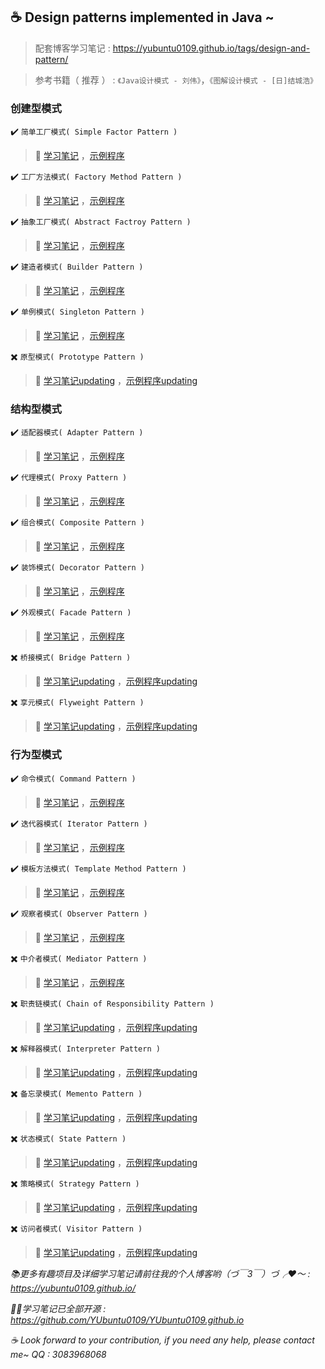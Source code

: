 ## :coffee: Design patterns implemented in Java ~

> 配套博客学习笔记 : https://yubuntu0109.github.io/tags/design-and-pattern/

> 参考书籍（ 推荐 ） : `《Java设计模式 - 刘伟》`，`《图解设计模式 - [日]结城浩》`



### 创建型模式

:heavy_check_mark: `简单工厂模式( Simple Factor Pattern )`
> :memo: [学习笔记](https://yubuntu0109.github.io/2019/09/06/Java%E8%AE%BE%E8%AE%A1%E6%A8%A1%E5%BC%8F%E4%B9%8BSimple-Factory-Pattern/) ，[示例程序](https://github.com/YUbuntu0109/design-patterns-in-java/tree/master/design-patterns/src/main/java/pers/huangyuhui/simple_factory_pattern)

:heavy_check_mark: `工厂方法模式( Factory Method Pattern )`
> :memo: [学习笔记](https://yubuntu0109.github.io/2019/09/05/Java%E8%AE%BE%E8%AE%A1%E6%A8%A1%E5%BC%8F%E4%B9%8BFactory-Method-Pattern/) ，[示例程序](https://github.com/YUbuntu0109/design-patterns-in-java/tree/master/design-patterns/src/main/java/pers/huangyuhui/factory_method_pattern)

:heavy_check_mark: `抽象工厂模式( Abstract Factroy Pattern )`
> :memo: [学习笔记](https://yubuntu0109.github.io/2019/09/07/Java%E8%AE%BE%E8%AE%A1%E6%A8%A1%E5%BC%8F%E4%B9%8BAbstract-Factory-Pattern/) ，[示例程序](https://github.com/YUbuntu0109/design-patterns-in-java/tree/master/design-patterns/src/main/java/pers/huangyuhui/abstract_factory_pattern)

:heavy_check_mark: `建造者模式( Builder Pattern )`
> :memo: [学习笔记](https://yubuntu0109.github.io/2019/09/17/Java%E8%AE%BE%E8%AE%A1%E6%A8%A1%E5%BC%8F%E4%B9%8BBuilder-Pattern/) ，[示例程序](https://github.com/YUbuntu0109/design-patterns-in-java/tree/master/design-patterns/src/main/java/pers/huangyuhui/builder_pattern)

:heavy_check_mark: `单例模式( Singleton Pattern )`
> :memo: [学习笔记](https://yubuntu0109.github.io/2019/09/06/Java%E8%AE%BE%E8%AE%A1%E6%A8%A1%E5%BC%8F%E4%B9%8BSingleton-Pattern/) ，[示例程序](https://github.com/YUbuntu0109/design-patterns-in-java/tree/master/design-patterns/src/main/java/pers/huangyuhui/singleton_pattern)

:heavy_multiplication_x: `原型模式( Prototype Pattern )`
> :memo: [学习笔记updating](demo) ，[示例程序updating](demo)



### 结构型模式

:heavy_check_mark: `适配器模式( Adapter Pattern )`
> :memo: [学习笔记](https://yubuntu0109.github.io/2019/09/03/Java%E8%AE%BE%E8%AE%A1%E6%A8%A1%E5%BC%8F%E4%B9%8BAdapter-Pattern/) ，[示例程序](https://github.com/YUbuntu0109/design-patterns-in-java/tree/master/design-patterns/src/main/java/pers/huangyuhui/adapter_pattern)

:heavy_check_mark: `代理模式( Proxy Pattern )`
> :memo: [学习笔记](https://yubuntu0109.github.io/2019/09/25/Java%E8%AE%BE%E8%AE%A1%E6%A8%A1%E5%BC%8F%E4%B9%8BProxy-Pattern/) ，[示例程序](https://github.com/YUbuntu0109/design-patterns-in-java/tree/master/design-patterns/src/main/java/pers/huangyuhui/froxy_pattern)

:heavy_check_mark: `组合模式( Composite Pattern )`
> :memo: [学习笔记](https://yubuntu0109.github.io/2019/09/11/Java%E8%AE%BE%E8%AE%A1%E6%A8%A1%E5%BC%8F%E4%B9%8BComposite-Pattern/) ，[示例程序](https://github.com/YUbuntu0109/design-patterns-in-java/tree/master/design-patterns/src/main/java/pers/huangyuhui/composite_pattern)

:heavy_check_mark: `装饰模式( Decorator Pattern )`
> :memo: [学习笔记](https://yubuntu0109.github.io/2019/09/08/Java%E8%AE%BE%E8%AE%A1%E6%A8%A1%E5%BC%8F%E4%B9%8BDecorator-Pattern/) ，[示例程序](https://github.com/YUbuntu0109/design-patterns-in-java/tree/master/design-patterns/src/main/java/pers/huangyuhui/decorator_pattern)

:heavy_check_mark: `外观模式( Facade Pattern )`
> :memo: [学习笔记](https://yubuntu0109.github.io/2019/09/12/Java%E8%AE%BE%E8%AE%A1%E6%A8%A1%E5%BC%8F%E4%B9%8BFacade-Pattern/) ，[示例程序](https://github.com/YUbuntu0109/design-patterns-in-java/tree/master/design-patterns/src/main/java/pers/huangyuhui/facade_pattern)

:heavy_multiplication_x: `桥接模式( Bridge Pattern )`
> :memo: [学习笔记updating](demo) ，[示例程序updating](demo)

:heavy_multiplication_x: `享元模式( Flyweight Pattern )`
> :memo: [学习笔记updating](demo) ，[示例程序updating](demo)



### 行为型模式

:heavy_check_mark: `命令模式( Command Pattern )`
> :memo: [学习笔记](https://yubuntu0109.github.io/2019/09/20/Java%E8%AE%BE%E8%AE%A1%E6%A8%A1%E5%BC%8F%E4%B9%8BCommand-Pattern/) ，[示例程序](https://github.com/YUbuntu0109/design-patterns-in-java/tree/master/design-patterns/src/main/java/pers/huangyuhui/command_pattern)

:heavy_check_mark: `迭代器模式( Iterator Pattern )`
> :memo: [学习笔记](https://yubuntu0109.github.io/2019/09/02/Java%E8%AE%BE%E8%AE%A1%E6%A8%A1%E5%BC%8F%E4%B9%8BIterator-Pattern/) ，[示例程序](https://github.com/YUbuntu0109/design-patterns-in-java/tree/master/design-patterns/src/main/java/pers/huangyuhui/iterator_pattern)

:heavy_check_mark: `模板方法模式( Template Method Pattern )`
> :memo: [学习笔记](https://yubuntu0109.github.io/2019/09/04/Java%E8%AE%BE%E8%AE%A1%E6%A8%A1%E5%BC%8F%E4%B9%8BTemplate-Method-Pattern/) ，[示例程序](https://github.com/YUbuntu0109/design-patterns-in-java/tree/master/design-patterns/src/main/java/pers/huangyuhui/template_method_pattern)

:heavy_check_mark: `观察者模式( Observer Pattern )`
> :memo: [学习笔记](https://yubuntu0109.github.io/2019/09/28/Java%E8%AE%BE%E8%AE%A1%E6%A8%A1%E5%BC%8F%E4%B9%8BObserver-Pattern/) ，[示例程序](https://github.com/YUbuntu0109/design-patterns-in-java/tree/master/design-patterns/src/main/java/pers/huangyuhui/observer_pattern)

:heavy_multiplication_x: `中介者模式( Mediator Pattern )`
> :memo: [学习笔记](https://yubuntu0109.github.io/2019/10/10/Java%E8%AE%BE%E8%AE%A1%E6%A8%A1%E5%BC%8F%E4%B9%8BMediator-Pattern/) ，[示例程序](https://github.com/YUbuntu0109/design-patterns-in-java/tree/master/design-patterns/src/main/java/pers/huangyuhui/mediator_pattern)

:heavy_multiplication_x: `职责链模式( Chain of Responsibility Pattern )`
> :memo: [学习笔记updating](demo) ，[示例程序updating](demo)

:heavy_multiplication_x: `解释器模式( Interpreter Pattern )`
> :memo: [学习笔记updating](demo) ，[示例程序updating](demo)

:heavy_multiplication_x: `备忘录模式( Memento Pattern )`
> :memo: [学习笔记updating](demo) ，[示例程序updating](demo)

:heavy_multiplication_x: `状态模式( State Pattern )`
> :memo: [学习笔记updating](demo) ，[示例程序updating](demo)

:heavy_multiplication_x: `策略模式( Strategy Pattern )` 
> :memo: [学习笔记updating](demo) ，[示例程序updating](demo)

:heavy_multiplication_x: `访问者模式( Visitor Pattern )`
> :memo: [学习笔记updating](demo) ，[示例程序updating](demo)



*:books:更多有趣项目及详细学习笔记请前往我的个人博客哟（づ￣3￣）づ╭❤～ : https://yubuntu0109.github.io/*

*👩‍💻学习笔记已全部开源 : https://github.com/YUbuntu0109/YUbuntu0109.github.io*
 
*:coffee: Look forward to your contribution, if you need any help, please contact me~ QQ : 3083968068*
